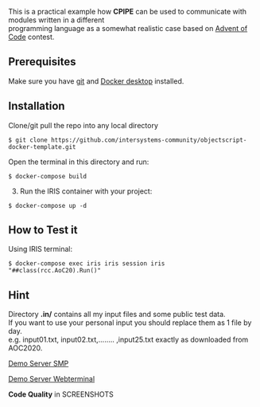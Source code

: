 This is a practical example how __CPIPE__ can be used to communicate with modules written in a different  
programming language as a somewhat realistic case based on [Advent of Code](https://adventofcode.com/) contest.

## Prerequisites
Make sure you have [git](https://git-scm.com/book/en/v2/Getting-Started-Installing-Git) and [Docker desktop](https://www.docker.com/products/docker-desktop) installed.

## Installation 

Clone/git pull the repo into any local directory

```
$ git clone https://github.com/intersystems-community/objectscript-docker-template.git
```

Open the terminal in this directory and run:

```
$ docker-compose build
```

3. Run the IRIS container with your project:

```
$ docker-compose up -d
```

## How to Test it

Using IRIS terminal:

```
$ docker-compose exec iris iris session iris "##class(rcc.AoC20).Run()"
```
## Hint
Directory __.in/__ contains all my input files and some public test data.  
If you want to use your personal input you should replace them as 1 file by day.  
e.g. input01.txt, input02.txt,........ ,input25.txt exactly as downloaded from AOC2020.    
    
[Demo Server SMP](https://cpipe-for-aoc2020.demo.community.intersystems.com/csp/sys/UtilHome.csp)  
    
[Demo Server Webterminal](https://cpipe-for-aoc2020.demo.community.intersystems.com/terminal/)     

**Code Quality** in SCREENSHOTS

